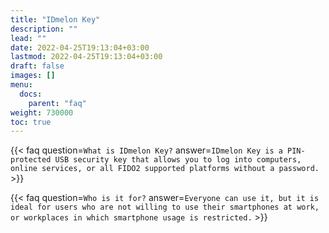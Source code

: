```yaml
---
title: "IDmelon Key"
description: ""
lead: ""
date: 2022-04-25T19:13:04+03:00
lastmod: 2022-04-25T19:13:04+03:00
draft: false
images: []
menu:
  docs:
    parent: "faq"
weight: 730000
toc: true
---
```


{{< faq question=`What is IDmelon Key?` answer=`IDmelon Key is a PIN-protected USB security key that allows you to log into computers, online services, or all FIDO2 supported platforms without a password.` >}}

{{< faq question=`Who is it for?` answer=`Everyone can use it, but it is ideal for users who are not willing to use their smartphones at work, or workplaces in which smartphone usage is restricted.` >}}
